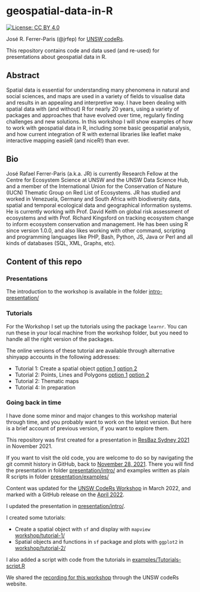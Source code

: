 # geospatial-data-in-R

[![License: CC BY 4.0](https://img.shields.io/badge/License-CC%20BY%204.0-lightgrey.svg)](https://creativecommons.org/licenses/by/4.0/)

José R. Ferrer-Paris (@jrfep) for [UNSW codeRs](https://github.com/UNSW-codeRs).

This repository contains code and data used (and re-used) for presentations about geospatial data in R. 

## Abstract

Spatial data is essential for understanding many phenomena in natural and social sciences, and maps are used in a variety of fields to visualise data and results in an appealing and interpretive way. I have been dealing with spatial data with (and without) R for nearly 20 years, using a variety of packages and approaches that have evolved over time, regularly finding challenges and new solutions. In this workshop I will show examples of how to work with geospatial data in R, including some basic geospatial analysis, and how current integration of R with external libraries like leaflet make interactive mapping easieR (and niceR!) than ever.


## Bio

José Rafael Ferrer-Paris (a.k.a. JR) is currently Research Fellow at the Centre for Ecosystem Science at UNSW and the UNSW Data Science Hub, and a member of the International Union for the Conservation of Nature (IUCN) Thematic Group on Red List of Ecosystems. JR has studied and worked in Venezuela, Germany and South Africa with biodiversity data, spatial and temporal ecological data and geographical information systems. He is currently working with Prof. David Keith on global risk assessment of ecosystems and with Prof. Richard Kingsford on tracking ecosystem change to inform ecosystem conservation and management. He has been using R since version 1.0.0, and also likes working with other command, scripting and programming languages like PHP, Bash, Python, JS, Java or Perl and all kinds of databases (SQL, XML, Graphs, etc).

## Content of this repo

### Presentations

The introduction to the workshop is available in the folder [intro-presentation/](intro-presentation/)

### Tutorials

For the Workshop I set up the tutorials using the package `learnr`. You can run these in your local machine from the workshop folder, but you need to handle all the right version of the packages.

The online versions of these tutorial are available through alternative shinyapp accounts in the following addresses:

- Tutorial 1: Create a spatial object [option 1](https://ecosphere.shinyapps.io/tutorial-1-create-spatial-object/) [option 2]( https://yessl3-unswcoders.shinyapps.io/tutorial-1-create-spatial-object/)
- Tutorial 2: Points, Lines and Polygons [option 1](https://yessl3-unswcoders.shinyapps.io/tutorial-2-points-lines-polygons/) [option 2]( https://ecosphere.shinyapps.io/tutorial-2-points-lines-polygons/)
- Tutorial 2: Thematic maps 
- Tutorial 4: In preparation 


### Going back in time

I have done some minor and major changes to this workshop material through time, and you probably want to work on the latest version. But here is a brief account of previous version, if you want to explore them.

This repository was first created for a presentation in [ResBaz Sydney 2021](https://resbaz.github.io/resbaz2021/sydney/program/#session-325) in November 2021.

If you want to visit the old code, you are welcome to do so by navigating the git commit history in GitHub, back to [November 28, 2021](https://github.com/UNSW-codeRs/geospatial-data-in-R/tree/332afeb63f669d9bccdcde133f6ceb2480c3e0be). There you will find the presentation in folder [presentation/intro/](presentation/intro/) and examples written as plain R scripts in folder [presentation/examples/](presentation/examples/)

Content was updated for the [UNSW CodeRs Workshop](https://unsw-coders.netlify.app/workshops/) in March 2022, and marked with a GitHub release on the [April 2022](https://github.com/UNSW-codeRs/geospatial-data-in-R/releases/tag/v1.0).

I updated the presentation in [presentation/intro/](presentation/intro/).

I created some tutorials:
- Create a spatial object with `sf` and display with `mapview` [workshop/tutorial-1/](workshop/tutorial-1/)
- Spatial objects and functions in `sf` package and plots with `ggplot2` in [workshop/tutorial-2/](workshop/tutorial-2/)

I also added a script with code from the tutorials in [examples/Tutorials-script.R](examples/Tutorials-script.R)

We shared the [recording for this workshop](https://bit.ly/37gE3t1) through the UNSW codeRs website. 

